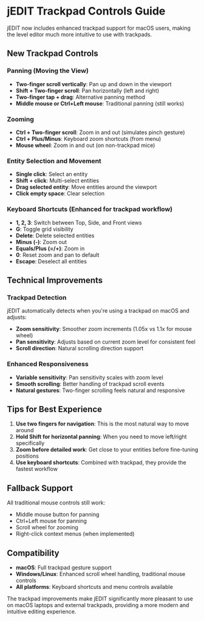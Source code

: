 # jEDIT Trackpad Controls Guide

jEDIT now includes enhanced trackpad support for macOS users, making the level editor much more intuitive to use with trackpads.

## New Trackpad Controls

### Panning (Moving the View)
- **Two-finger scroll vertically**: Pan up and down in the viewport
- **Shift + Two-finger scroll**: Pan horizontally (left and right)
- **Two-finger tap + drag**: Alternative panning method
- **Middle mouse or Ctrl+Left mouse**: Traditional panning (still works)

### Zooming
- **Ctrl + Two-finger scroll**: Zoom in and out (simulates pinch gesture)
- **Ctrl + Plus/Minus**: Keyboard zoom shortcuts (from menu)
- **Mouse wheel**: Zoom in and out (on non-trackpad mice)

### Entity Selection and Movement
- **Single click**: Select an entity
- **Shift + click**: Multi-select entities
- **Drag selected entity**: Move entities around the viewport
- **Click empty space**: Clear selection

### Keyboard Shortcuts (Enhanced for trackpad workflow)
- **1, 2, 3**: Switch between Top, Side, and Front views
- **G**: Toggle grid visibility
- **Delete**: Delete selected entities
- **Minus (-)**: Zoom out
- **Equals/Plus (=/+)**: Zoom in
- **0**: Reset zoom and pan to default
- **Escape**: Deselect all entities

## Technical Improvements

### Trackpad Detection
jEDIT automatically detects when you're using a trackpad on macOS and adjusts:
- **Zoom sensitivity**: Smoother zoom increments (1.05x vs 1.1x for mouse wheel)
- **Pan sensitivity**: Adjusts based on current zoom level for consistent feel
- **Scroll direction**: Natural scrolling direction support

### Enhanced Responsiveness
- **Variable sensitivity**: Pan sensitivity scales with zoom level
- **Smooth scrolling**: Better handling of trackpad scroll events
- **Natural gestures**: Two-finger scrolling feels natural and responsive

## Tips for Best Experience

1. **Use two fingers for navigation**: This is the most natural way to move around
2. **Hold Shift for horizontal panning**: When you need to move left/right specifically
3. **Zoom before detailed work**: Get close to your entities before fine-tuning positions
4. **Use keyboard shortcuts**: Combined with trackpad, they provide the fastest workflow

## Fallback Support
All traditional mouse controls still work:
- Middle mouse button for panning
- Ctrl+Left mouse for panning
- Scroll wheel for zooming
- Right-click context menus (when implemented)

## Compatibility
- **macOS**: Full trackpad gesture support
- **Windows/Linux**: Enhanced scroll wheel handling, traditional mouse controls
- **All platforms**: Keyboard shortcuts and menu controls available

The trackpad improvements make jEDIT significantly more pleasant to use on macOS laptops and external trackpads, providing a more modern and intuitive editing experience.
